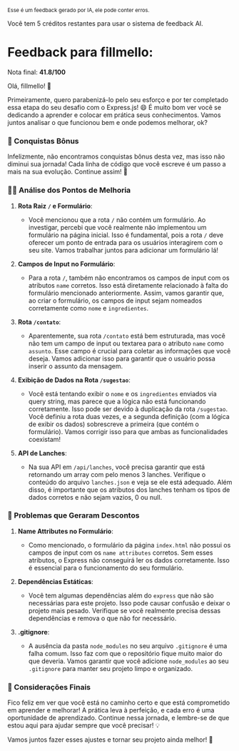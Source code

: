 <sup>Esse é um feedback gerado por IA, ele pode conter erros.</sup>

Você tem 5 créditos restantes para usar o sistema de feedback AI.

# Feedback para fillmello:

Nota final: **41.8/100**

Olá, fillmello! 🚀

Primeiramente, quero parabenizá-lo pelo seu esforço e por ter completado essa etapa do seu desafio com o Express.js! 😄 É muito bom ver você se dedicando a aprender e colocar em prática seus conhecimentos. Vamos juntos analisar o que funcionou bem e onde podemos melhorar, ok? 

### 🎉 Conquistas Bônus
Infelizmente, não encontramos conquistas bônus desta vez, mas isso não diminui sua jornada! Cada linha de código que você escreve é um passo a mais na sua evolução. Continue assim! 💪

### 🕵️‍♂️ Análise dos Pontos de Melhoria

1. **Rota Raiz `/` e Formulário**:
   - Você mencionou que a rota `/` não contém um formulário. Ao investigar, percebi que você realmente não implementou um formulário na página inicial. Isso é fundamental, pois a rota `/` deve oferecer um ponto de entrada para os usuários interagirem com o seu site. Vamos trabalhar juntos para adicionar um formulário lá!

2. **Campos de Input no Formulário**:
   - Para a rota `/`, também não encontramos os campos de input com os atributos `name` corretos. Isso está diretamente relacionado à falta do formulário mencionado anteriormente. Assim, vamos garantir que, ao criar o formulário, os campos de input sejam nomeados corretamente como `nome` e `ingredientes`.

3. **Rota `/contato`**:
   - Aparentemente, sua rota `/contato` está bem estruturada, mas você não tem um campo de input ou textarea para o atributo `name` como `assunto`. Esse campo é crucial para coletar as informações que você deseja. Vamos adicionar isso para garantir que o usuário possa inserir o assunto da mensagem.

4. **Exibição de Dados na Rota `/sugestao`**:
   - Você está tentando exibir o `nome` e os `ingredientes` enviados via query string, mas parece que a lógica não está funcionando corretamente. Isso pode ser devido à duplicação da rota `/sugestao`. Você definiu a rota duas vezes, e a segunda definição (com a lógica de exibir os dados) sobrescreve a primeira (que contém o formulário). Vamos corrigir isso para que ambas as funcionalidades coexistam!

5. **API de Lanches**:
   - Na sua API em `/api/lanches`, você precisa garantir que está retornando um array com pelo menos 3 lanches. Verifique o conteúdo do arquivo `lanches.json` e veja se ele está adequado. Além disso, é importante que os atributos dos lanches tenham os tipos de dados corretos e não sejam vazios, 0 ou null.

### 🚧 Problemas que Geraram Descontos

1. **Name Attributes no Formulário**:
   - Como mencionado, o formulário da página `index.html` não possui os campos de input com os `name attributes` corretos. Sem esses atributos, o Express não conseguirá ler os dados corretamente. Isso é essencial para o funcionamento do seu formulário.

2. **Dependências Estáticas**:
   - Você tem algumas dependências além do `express` que não são necessárias para este projeto. Isso pode causar confusão e deixar o projeto mais pesado. Verifique se você realmente precisa dessas dependências e remova o que não for necessário.

3. **.gitignore**:
   - A ausência da pasta `node_modules` no seu arquivo `.gitignore` é uma falha comum. Isso faz com que o repositório fique muito maior do que deveria. Vamos garantir que você adicione `node_modules` ao seu `.gitignore` para manter seu projeto limpo e organizado.

### 📝 Considerações Finais
Fico feliz em ver que você está no caminho certo e que está comprometido em aprender e melhorar! A prática leva à perfeição, e cada erro é uma oportunidade de aprendizado. Continue nessa jornada, e lembre-se de que estou aqui para ajudar sempre que você precisar! 💡

Vamos juntos fazer esses ajustes e tornar seu projeto ainda melhor! 🚀